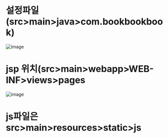 # 설정파일(src>main>java>com.bookbookbook)
![image](https://github.com/user-attachments/assets/abdcedd4-5d25-4df8-a81f-22249ef70d36)

# jsp 위치(src>main>webapp>WEB-INF>views>pages
![image](https://github.com/user-attachments/assets/f0035d90-109f-4ce0-b512-eb075174fc80)

# js파일은 src>main>resources>static>js
